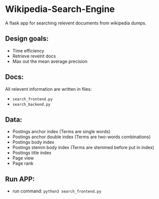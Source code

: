 # Wikipedia-Search-Engine

A flask app for searching relevent documents from wikipedia dumps.

## Design goals:

- Time efficiency
- Retrieve revelnt docs
- Max out the mean average precision

## Docs:
All relevent information are written in files:

-  `search_frontend.py`
-  `search_backend.py`

## Data:

- Postings anchor index (Terms are single words)
- Postings anchor double index (Terms are two-words combinations)
- Postings body index
- Postings stemm body index (Terms are stemmed before put in index)
- Postings title index
- Page view
- Page rank

## Run APP:

- run command: `python3 search_frontend.py`
